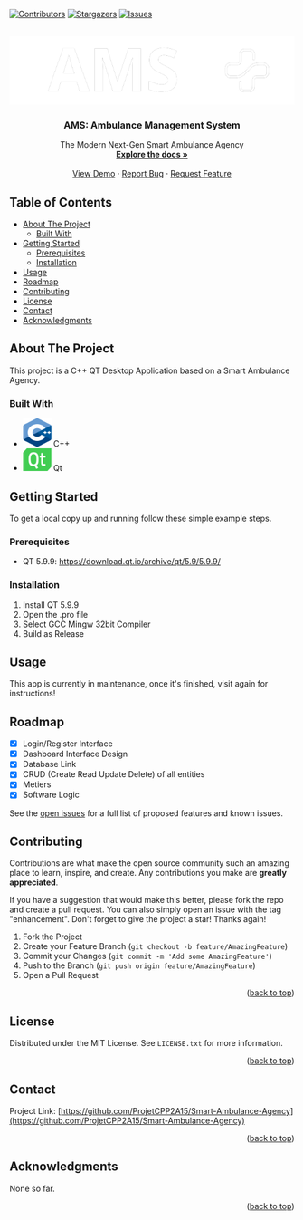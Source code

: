 <!-- Improved compatibility of back to top link: See https://github.com/othneildrew/Best-README-Template/pull/73 -->
<a name="top"></a>

<!-- PROJECT SHIELDS -->
[![Contributors][contributors-shield]][contributors-url]
[![Stargazers][stars-shield]][stars-url]
[![Issues][issues-shield]][issues-url]

<!-- PROJECT LOGO -->
<br />
<div align="center">
  <a href="https://github.com/ProjetCPP2A15/Smart-Ambulance-Agency">
    <img src="logo.png" alt="Logo">
  </a>

  <h3 align="center">AMS: Ambulance Management System</h3>

  <p align="center">
    The Modern Next-Gen Smart Ambulance Agency
    <br />
    <a href="https://github.com/2A-22-23/project2223_2a15-ninjahub"><strong>Explore the docs »</strong></a>
    <br />
    <br />
    <a href="https://github.com/ProjetCPP2A15/Smart-Ambulance-Agency">View Demo</a>
    ·
    <a href="https://github.com/ProjetCPP2A15/Smart-Ambulance-Agency/issues">Report Bug</a>
    ·
    <a href="https://github.com/ProjetCPP2A15/Smart-Ambulance-Agency/issues">Request Feature</a>
  </p>
</div>

<!-- TABLE OF CONTENTS -->
## Table of Contents
- [About The Project](#about-the-project)
  - [Built With](#built-with)
- [Getting Started](#getting-started)
  - [Prerequisites](#prerequisites)
  - [Installation](#installation)
- [Usage](#usage)
- [Roadmap](#roadmap)
- [Contributing](#contributing)
- [License](#license)
- [Contact](#contact)
- [Acknowledgments](#acknowledgments)

<!-- ABOUT THE PROJECT -->
## About The Project
This project is a C++ QT Desktop Application based on a Smart Ambulance Agency.


### Built With
- <img src="cpp.png" width="50" height="50"> C++ 
- <img src="qt.png" width="50" height="40"> Qt

<!-- GETTING STARTED -->
## Getting Started

To get a local copy up and running follow these simple example steps.

### Prerequisites

* QT 5.9.9: https://download.qt.io/archive/qt/5.9/5.9.9/

### Installation

1. Install QT 5.9.9
2. Open the .pro file
3. Select GCC Mingw 32bit Compiler
4. Build as Release

<!-- USAGE EXAMPLES -->
## Usage

This app is currently in maintenance, once it's finished, visit again for instructions!

<!-- ROADMAP -->
## Roadmap
- [x] Login/Register Interface
- [x] Dashboard Interface Design
- [x] Database Link
- [x] CRUD (Create Read Update Delete) of all entities
- [x] Metiers
- [x] Software Logic

See the [open issues](https://github.com/ProjetCPP2A15/Smart-Ambulance-Agency/issues) for a full list of proposed features and known issues.



<!-- CONTRIBUTING -->
## Contributing

Contributions are what make the open source community such an amazing place to learn, inspire, and create. Any contributions you make are **greatly appreciated**.

If you have a suggestion that would make this better, please fork the repo and create a pull request. You can also simply open an issue with the tag "enhancement".
Don't forget to give the project a star! Thanks again!

1. Fork the Project
2. Create your Feature Branch (`git checkout -b feature/AmazingFeature`)
3. Commit your Changes (`git commit -m 'Add some AmazingFeature'`)
4. Push to the Branch (`git push origin feature/AmazingFeature`)
5. Open a Pull Request

<p align="right">(<a href="#readme-top">back to top</a>)</p>



<!-- LICENSE -->
## License

Distributed under the MIT License. See `LICENSE.txt` for more information.

<p align="right">(<a href="#readme-top">back to top</a>)</p>



<!-- CONTACT -->
## Contact

Project Link: [https://github.com/ProjetCPP2A15/Smart-Ambulance-Agency](https://github.com/ProjetCPP2A15/Smart-Ambulance-Agency)

<p align="right">(<a href="#readme-top">back to top</a>)</p>



<!-- ACKNOWLEDGMENTS -->
## Acknowledgments

None so far.
<p align="right">(<a href="#readme-top">back to top</a>)</p>



<!-- MARKDOWN LINKS & IMAGES -->
<!-- https://www.markdownguide.org/basic-syntax/#reference-style-links -->
[contributors-shield]: https://img.shields.io/github/contributors/github_username/repo_name.svg?style=for-the-badge
[contributors-url]: https://github.com/2A-22-23/project2223_2a15-ninjahub/graphs/contributors
[forks-shield]: https://img.shields.io/github/forks/github_username/repo_name.svg?style=for-the-badge
[forks-url]: https://github.com/2A-22-23/project2223_2a15-ninjahub/network/members
[stars-shield]: https://img.shields.io/github/stars/github_username/repo_name.svg?style=for-the-badge
[stars-url]: https://github.com/2A-22-23/project2223_2a15-ninjahub/stargazers
[issues-shield]: https://img.shields.io/github/issues/github_username/repo_name.svg?style=for-the-badge
[issues-url]: https://github.com/2A-22-23/project2223_2a15-ninjahub/issues
[license-shield]: https://img.shields.io/github/license/github_username/repo_name.svg?style=for-the-badge
[license-url]: https://github.com/2A-22-23/project2223_2a15-ninjahub/blob/master/LICENSE.txt
[linkedin-shield]: https://img.shields.io/badge/-LinkedIn-black.svg?style=for-the-badge&logo=linkedin&colorB=555
[linkedin-url]: https://linkedin.com/in/linkedin_username
[product-screenshot]: images/screenshot.png
[Next.js]: https://img.shields.io/badge/next.js-000000?style=for-the-badge&logo=nextdotjs&logoColor=white
[Next-url]: https://nextjs.org/
[React.js]: https://img.shields.io/badge/React-20232A?style=for-the-badge&logo=react&logoColor=61DAFB
[React-url]: https://reactjs.org/
[Vue.js]: https://img.shields.io/badge/Vue.js-35495E?style=for-the-badge&logo=vuedotjs&logoColor=4FC08D
[Vue-url]: https://vuejs.org/
[Angular.io]: https://img.shields.io/badge/Angular-DD0031?style=for-the-badge&logo=angular&logoColor=white
[Angular-url]: https://angular.io/
[Svelte.dev]: https://img.shields.io/badge/Svelte-4A4A55?style=for-the-badge&logo=svelte&logoColor=FF3E00
[Svelte-url]: https://svelte.dev/
[Laravel.com]: https://img.shields.io/badge/Laravel-FF2D20?style=for-the-badge&logo=laravel&logoColor=white
[Laravel-url]: https://laravel.com
[Bootstrap.com]: https://img.shields.io/badge/Bootstrap-563D7C?style=for-the-badge&logo=bootstrap&logoColor=white
[Bootstrap-url]: https://getbootstrap.com
[JQuery.com]: https://img.shields.io/badge/jQuery-0769AD?style=for-the-badge&logo=jquery&logoColor=white
[JQuery-url]: https://jquery.com 

